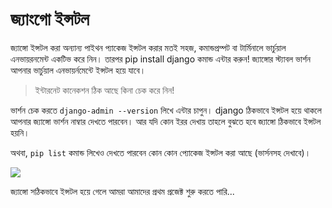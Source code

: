 # জ্যাংগো ইন্সটল

জ্যাঙ্গো ইন্সটল করা অন্যান্য পাইথন প্যাকেজ ইন্সটল করার মতই সহজ, কমান্ডপ্রম্পট বা টার্মিনালে ভার্চুয়াল এনভায়রনমেন্ট একটিভ করে নিন। তারপর pip install django কমান্ড এন্টার করুন! জ্যাঙ্গোর স্ট্যাবল ভার্শন আপনার ভার্চুয়াল এনভায়র্নমেন্টে ইন্সটল হয়ে যাবে।

> ইন্টারনেট কানেকশন ঠিক আছে কিনা চেক করে নিন!

ভার্শন চেক করতে `django-admin --version` লিখে এন্টার চাপুন। django ঠিকভাবে ইন্সটল হয়ে থাকলে আপনার জ্যাঙ্গো ভার্শন নাম্বার দেখতে পারবেন। আর যদি কোন ইরর দেখায় তাহলে বুঝতে হবে জ্যাঙ্গো ঠিকভাবে ইন্সটল হয়নি। 

অথবা, `pip list` কমান্ড লিখেও দেখতে পারবেন কোন কোন প্যোকেজ  ইন্সটল করা আছে (ভার্সনসহ দেখাবে)। 

![](https://i.imgur.com/ywS7uEX.png)

জ্যাঙ্গো সঠিকভাবে ইন্সটল হয়ে গেলে আমরা আমাদের প্রথম প্রজেক্ট শুরু করতে পারি...


